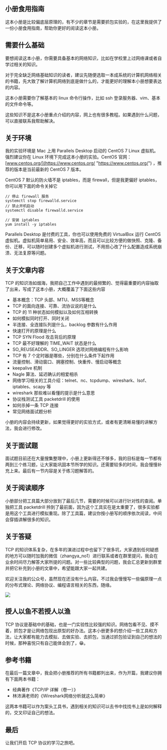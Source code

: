 小册食用指南
------

这本小册是比较偏底层原理的，有不少的章节是需要抓包实验的，在这里我提供了一份小册食用指南，帮助你更好的阅读这本小册。

需要什么基础
------

要想阅读这本小册，你需要具备基本的网络知识，比如在学校里上过网络课或者自学过相关的知识。

对于完全缺乏网络基础知识的读者，建议先随便选取一本成系统的计算机网络相关的书籍，先大致了解计算机网络到底是做什么的，才能更好的理解本小册想要表达的内容。

这本小册需要你了解基本的 linux 命令行操作，比如 ssh 登录服务器、vim、基本的文件命令等。

这些知识不是这本小册重点介绍的内容，网上也有很多教程。如果遇到什么问题，可以直接联系我帮助解决。

关于环境
----

我的实验环境是 Mac 上用 Parallels Desktop 启动的 CentOS 7 Linux 虚拟机。强烈建议你在 Linux 环境下完成这本小册的实验。CentOS 官网：[www.centos.org/](https://www.centos.org/ "https://www.centos.org/") ，推荐的版本是当前最新的 CentOS 7 版本。

CentOS 7 默认的防火墙不是 iptables，而是 firewall，但是我更偏好 iptables，你可以用下面的命令关掉它

    // 停止 firewall 服务
    systemctl stop firewalld.service
    // 禁止开机启动
    systemctl disable firewalld.service
    
    // 安装 iptables
    yum install -y iptables 
    

Parallels Desktop 是付费的工具，你也可以使用免费的 VirtualBox 运行 CentOS 虚拟机。虚拟机简单易用、安全、效率高，而且可以比较方便的做快照、克隆、备份、迁移，可以随时创建多个虚拟机进行测试，不用担心改了什么配置造成系统崩溃、无法复原等问题。

关于文章内容
------

TCP 的知识浩如烟海，我把自己工作中遇到的最频繁的、觉得最重要的内容抽取了出来，写成了这本小册，大概覆盖了下面这些内容

*   基本概念：TCP 头部、MTU、MSS等概念
*   TCP 的面向连接、可靠、流协议说的是什么
*   TCP 的 11 种状态如何模拟以及如何互相转换
*   如何模拟同时打开、同时关闭
*   半连接、全连接队列是什么，backlog 参数有什么作用
*   快速打开的原理是什么
*   TCP SYN Flood 攻击背后的原理
*   TCP 最不好理解的 TIME\_WAIT 状态是什么
*   SO\_REUSEADDR、SO\_LINGER 选项对网络编程有什么影响
*   TCP 有 7 个定时器是哪些，分别在什么条件下起作用
*   流量控制、滑动窗口、拥塞控制、快重传、慢启动等概念
*   keepalive 机制
*   Nagle 算法、延迟确认的相爱相杀
*   网络学习相关的工具介绍：telnet、nc、tcpdump、wireshark、lsof、iptables、scapy 等
*   wireshark 那些难以看懂的提示是什么意思
*   协议栈测试工具 packetdrill 的使用
*   如何杀掉一条 TCP 连接
*   常见网络面试题分析

小册的内容会持续更新，如果觉得更好的实验方式，或者有更清晰易懂的讲解方法，我会进行修改。

关于面试题
-----

面试题目前还在大量搜集整理中，小册上更新得还不够多，我的目标是每一节都有两到三个练习题，让大家能巩固本节所学的知识。还需要较多的时间，我会慢慢补充上来。最后有一节内容是关于练习题解答的。

关于阅读顺序
------

小册部分把工具篇大部分放到了最后几节，需要的时候可以进行针对性的查阅。单独把工具 packetdrill 拎到了最前面，因为这个工具实在是太重要了，很多实验都是用这个工具进行模拟重现。除了工具篇，建议你按小册写的顺序依次阅读，中间会穿插讲解很多的知识。

关于答疑
----

TCP 的知识体系复杂，在多年的演进过程中也留下了很多坑，大家遇到任何疑惑的地方可以随时加我的微信（zhangya\_no1）进行联系或者在群里提问，我会在业余时间尽力解答大家所提的问题。对一些比较典型的问题，我会汇总更新到群里并把它补充到小册的文章中，希望能跟大家一起共建。

欢迎关注我的公众号，虽然现在还没有什么内容。不过我会慢慢写一些偏原理一点的分布式理论、网络协议、编程语言相关的东西，随缘。

![](https://p1-jj.byteimg.com/tos-cn-i-t2oaga2asx/gold-user-assets/2019/6/26/16b947a508706ee8~tplv-t2oaga2asx-jj-mark:1600:0:0:0:q75.image#?w=600&h=600&s=101563&e=jpg&b=fefcfc)

授人以鱼不若授人以渔
----------

TCP 协议是基础中的基础，也是一门实验性比较强的知识。网络包看不见、摸不着，抓包才是让网络包现出原型的好办法。这本小册更多的想介绍一些工具和方法，让大家都有能力去模拟、去做实验、去抓包，当通过抓包验证到自己的想法的时候，那种喜悦只有自己能体会到了，😁。

参考书籍
----

在最后一篇文章中，我会把小册推荐的所有书籍都列出来，作为开篇，我建议你拥有下面两本书籍：

*   经典著作《TCP/IP 详解（卷一）》
*   林沛满老师的《Wireshark网络分析就这么简单》

这两本书籍可以作为案头工具书，遇到相关的知识可以去书中找找书上是如何解释的，交叉印证自己的想法。

最后
--

让我们开启 TCP 协议的学习之旅吧。